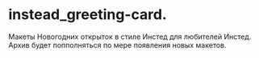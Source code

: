 # instead_greeting-card.
Макеты Новогодних открыток в стиле Инстед для любителей Инстед.
Архив будет попполняться по мере появления новых макетов.

